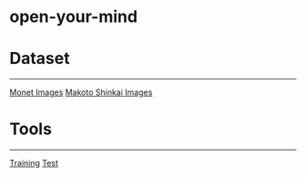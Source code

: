 # open-your-mind

# Dataset
---
[Monet Images](https://www.kaggle.com/competitions/gan-getting-started/data)
[Makoto Shinkai Images](https://huggingface.co/datasets/Fung804/makoto-shinkai-picture/tree/main)

# Tools
---
[Training](https://github.com/bmaltais/kohya_ss)
[Test](https://github.com/AUTOMATIC1111/stable-diffusion-webui)
